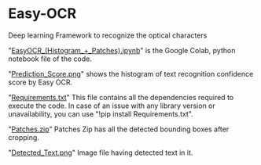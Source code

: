 # Easy-OCR
 Deep learning Framework to recognize the optical characters

"[EasyOCR_(Histogram_+_Patches).ipynb](https://github.com/Shaheer-khan-github/Easy-OCR/blob/main/EasyOCR_(Histogram_%2B_Patches).ipynb)" is the Google Colab, python notebook file of the code. 

"[Prediction_Score.png](https://github.com/Shaheer-khan-github/Easy-OCR/blob/main/Prediction_Score.png)" shows the histogram of text recognition confidence score by Easy OCR.

"[Requirements.txt](https://github.com/Shaheer-khan-github/Easy-OCR/blob/main/Requirements.txt)" This file contains all the dependencies required to execute the code. In case of an issue with any library version or unavailability, you can use "!pip install Requirements.txt".

"[Patches.zip](https://github.com/Shaheer-khan-github/Easy-OCR/blob/main/Patches.zip)" Patches Zip has all the detected bounding boxes after cropping.

"[Detected_Text.png](https://github.com/Shaheer-khan-github/Easy-OCR/blob/main/Detected_Text.png)" Image file having detected text in it.
